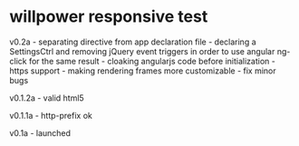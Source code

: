 willpower responsive test
===============

v0.2a
	- separating directive from app declaration file
	- declaring a SettingsCtrl and removing jQuery event triggers in order to use angular ng-click for the same result
	- cloaking angularjs code before initialization
	- https support
	- making rendering frames more customizable
	- fix minor bugs

v0.1.2a
	- valid html5

v0.1.1a
	- http-prefix ok 

v0.1a
	- launched
